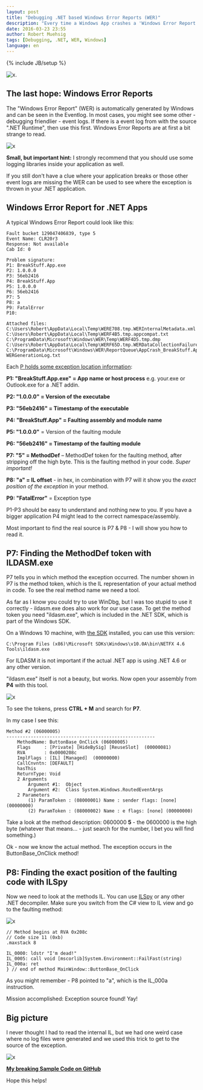 ```yaml
---
layout: post
title: "Debugging .NET based Windows Error Reports (WER)"
description: "Every time a Windows App crashes a 'Windows Error Report' is generated. The report contains some useful information for debugging your application. The blogpost will show you how to read the report data."
date: 2016-03-23 23:55
author: Robert Muehsig
tags: [Debugging, .NET, WER, Windows]
language: en
---
```

{% include JB/setup %}

![x]({{BASE_PATH}}/assets/md-images/2016-03-23/crash.gif "Windows App Crash").

## The last hope: Windows Error Reports

The "Windows Error Report" (WER) is automatically generated by Windows and can be seen in the Eventlog. In most cases, you might see some other - debugging friendlier - event logs. If there is a event log from with the source ".NET Runtime", then use this first. Windows Error Reports are at first a bit strange to read.

![x]({{BASE_PATH}}/assets/md-images/2016-03-23/eventlog-wer.png "Windows Error Report")

__Small, but important hint:__
I strongly recommend that you should use some logging libraries inside your application as well. 

If you still don't have a clue where your application breaks or those other event logs are missing the WER can be used to see where the exception is thrown in your .NET application.

## Windows Error Report for .NET Apps

A typical Windows Error Report could look like this:

    Fault bucket 129047406839, type 5
    Event Name: CLR20r3
    Response: Not available
    Cab Id: 0
    
    Problem signature:
    P1: BreakStuff.App.exe
    P2: 1.0.0.0
    P3: 56eb2416
    P4: BreakStuff.App
    P5: 1.0.0.0
    P6: 56eb2416
    P7: 5
    P8: a
    P9: FatalError
    P10: 
    
    Attached files:
    C:\Users\Robert\AppData\Local\Temp\WERE708.tmp.WERInternalMetadata.xml
    C:\Users\Robert\AppData\Local\Temp\WERF4B5.tmp.appcompat.txt
    C:\ProgramData\Microsoft\Windows\WER\Temp\WERF4D5.tmp.dmp
    C:\Users\Robert\AppData\Local\Temp\WERF65D.tmp.WERDataCollectionFailure.txt
    C:\ProgramData\Microsoft\Windows\WER\ReportQueue\AppCrash_BreakStuff.App.e_1952fbbdf8ecceaa6e9af5c44339210849f4774_b2bbc455_cab_7634f669\memory.hdmp
    WERGenerationLog.txt

Each [P holds some exception location information](https://blogs.msdn.microsoft.com/oanapl/2009/01/30/windows-error-reporting-and-clr-integration/):

__P1: "BreakStuff.App.exe" = App name or host process__ e.g. your.exe or Outlook.exe for a .NET addin. 

__P2: "1.0.0.0" = Version of the executabe__

__P3: "56eb2416" = Timestamp of the executable__

__P4: "BreakStuff.App" = Faulting assembly and module name__

__P5: "1.0.0.0"__ = Version of the faulting module

__P6: "56eb2416" = Timestamp of the faulting module__

__P7: "5" = MethodDef__ – MethodDef token for the faulting method, after stripping off the high byte. This is the faulting method in your code. *Super important!*

__P8: "a" = IL offset__ - in hex, in combination with P7 will it show you the *exact position of the exception* in your method.

__P9: "FatalError"__ = Exception type

P1-P3 should be easy to understand and nothing new to you. If you have a bigger application P4 might lead to the correct namespace/assembly.

Most important to find the real source is P7 & P8 - I will show you how to read it.  

## P7: Finding the MethodDef token with ILDASM.exe

P7 tells you in which method the exception occurred. The number shown in P7 is the method token, which is the IL representation of your actual method in code. To see the real method name we need a tool.

As far as I know you could try to use WinDbg, but I was too stupid to use it correctly - ildasm.exe does also work for our use case. To get the method token you need "ildasm.exe", which is included in the .NET SDK, which is part of the Windows SDK.

On a Windows 10 machine, with [the SDK](https://dev.windows.com/en-us/downloads/windows-10-sdk) installed, you can use this version:

    C:\Program Files (x86)\Microsoft SDKs\Windows\v10.0A\bin\NETFX 4.6 Tools\ildasm.exe

For ILDASM it is not important if the actual .NET app is using .NET 4.6 or any other version.

"ildasm.exe" itself is not a beauty, but works. Now open your assembly from __P4__ with this tool.

![x]({{BASE_PATH}}/assets/md-images/2016-03-23/ildsam.png "using ildsam to get the method token")

To see the tokens, press __CTRL + M__ and search for __P7__.

In my case I see this:

	Method #2 (06000005) 
	-------------------------------------------------------
		MethodName: ButtonBase_OnClick (06000005)
		Flags     : [Private] [HideBySig] [ReuseSlot]  (00000081)
		RVA       : 0x0000208c
		ImplFlags : [IL] [Managed]  (00000000)
		CallCnvntn: [DEFAULT]
		hasThis 
		ReturnType: Void
		2 Arguments
			Argument #1:  Object
			Argument #2:  Class System.Windows.RoutedEventArgs
		2 Parameters
			(1) ParamToken : (08000001) Name : sender flags: [none] (00000000)
			(2) ParamToken : (08000002) Name : e flags: [none] (00000000)

Take a look at the method description: 0600000 __5__ - the 0600000 is the high byte (whatever that means... - just search for the number, I bet you will find something.)

Ok - now we know the actual method. The exception occurs in the ButtonBase_OnClick method!

## P8: Finding the exact position of the faulting code with ILSpy

Now we need to look at the methods IL. You can use [ILSpy](http://ilspy.net/) or any other .NET decompiler. Make sure you switch from the C# view to IL view and go to the faulting method:

![x]({{BASE_PATH}}/assets/md-images/2016-03-23/ilspy-code.png "ILSpy")

	// Method begins at RVA 0x208c
	// Code size 11 (0xb)
	.maxstack 8

	IL_0000: ldstr "I'm dead!"
	IL_0005: call void [mscorlib]System.Environment::FailFast(string)
	IL_000a: ret
    } // end of method MainWindow::ButtonBase_OnClick

As you might remember - P8 pointed to "a", which is the IL_000a instruction. 

Mission accomplished: Exception source found! Yay!

## Big picture 
	
I never thought I had to read the internal IL, but we had one weird case where no log files were generated and we used this trick to get to the source of the exception. 

![x]({{BASE_PATH}}/assets/md-images/2016-03-23/bigpicture.png "Big Picture of WER debugging")

__[My breaking Sample Code on GitHub](https://github.com/Code-Inside/Samples/tree/master/2016/BreakStuff)__
	
Hope this helps!
